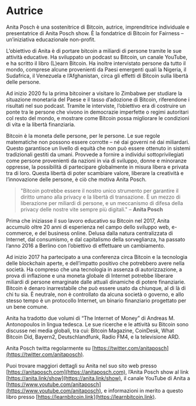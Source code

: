 
# Autrice

Anita Posch è una sostenitrice di Bitcoin, autrice, imprenditrice individuale e presentatrice di Anita Posch show. È la fondatrice di Bitcoin for Fairness – un’iniziativa educazionale non-profit.

L’obiettivo di Anita è di portare bitcoin a miliardi di persone tramite le sue attività educative. Ha sviluppato un podcast su Bitcoin, un canale YouTube, e ha scritto il libro (L)earn Bitcoin. Ha inoltre intervistato persone da tutto il mondo, comprese alcune provenienti da Paesi emergenti quali la Nigeria, il Sudafrica, il Venezuela e l’Afghanistan, circa gli effetti di Bitcoin sulla libertà delle persone.

Ad inizio 2020 fu la prima bitcoiner a visitare lo Zimbabwe per studiare la situazione monetaria del Paese e il tasso d’adozione di Bitcoin, riferendone i risultati nel suo podcast. Tramite le interviste, l’obiettivo era di costruire un ponte tra le persone che vivono in democrazie imperfette o regimi autoritari col resto del mondo, e mostrare come Bitcoin possa migliorare le condizioni di vita e la libertà finanziaria.

Bitcoin è la moneta delle persone, per le persone. Le sue regole matematiche non possono essere corrotte – né dai governi né dai miliardari. Questo garantisce un livello di equità che non può essere ottenuto in sistemi tradizionali gestiti da umani. Provvede a fornire a individui sottoprivilegiati come persone provenienti da nazioni in via di sviluppo, donne e minoranze oppresse, la possibilità di partecipare globalmente in misura libera e privata tra di loro. Questa libertà di poter scambiare valore, liberare la creatività e l’innovazione delle persone, è ciò che motiva Anita Posch.

> "Bitcoin potrebbe essere il nostro unico strumento per garantire il diritto umano alla privacy e la libertà di transazione. È un mezzo di liberazione per miliardi di persone, e un meccanismo di difesa della privacy delle nostre vite sempre più digitali." – **Anita Posch**

Prima che iniziasse il suo lavoro educativo su Bitcoin nel 2017, Anita accumulò oltre 20 anni di esperienza nel campo dello sviluppo web, e-commerce, e del business online. Delusa dalla natura centralizzata di Internet, dal consumismo, e dal capitalismo della sorveglianza, ha passato l’anno 2016 a Berlino con l’obiettivo di effettuare un cambiamento.

Ad inizio 2017 ha partecipato a una conferenza circa Bitcoin e la tecnologia delle blockchain aperte, e dell’impatto positivo che potrebbero avere nella società. Ha compreso che una tecnologia in assenza di autorizzazione, a prova di inflazione e una moneta globale di Internet potrebbe liberare miliardi di persone emarginate dalle attuali dinamiche di potere finanziarie. Bitcoin è denaro inarrestabile che può essere usato da chiunque, al di là di chi tu sia. È neutrale, non è controllato da alcuna società o governo, e allo stesso tempo è un protocollo Internet, un binario finanziario progettato per un bene comune.

Anita ha tradotto due volumi di “The Internet of Money” di Andreas M. Antonopoulos in lingua tedesca. Le sue ricerche e le attività su Bitcoin sono discusse nei media globali, tra cui: Bitcoin Magazine, CoinDesk, What Bitcoin Did, Bayern2, Deutschlandfunk, Radio FM4, e la televisione ARD.

Anita Posch twitta regolarmente su [https://twitter.com/anitaposch](https://twitter.com/anitaposch).

Puoi trovare maggiori dettagli su Anita nel suo sito web presso [https://anitaposch.com](https://anitaposch.com), l’Anita Posch show al link [https://anita.link/show](https://anita.link/show), il canale YouTube di Anita a [https://www.youtube.com/anitaposch](https://www.youtube.com/anitaposch), e informazioni in merito a questo libro presso [https://learnbitcoin.link](https://learnbitcoin.link).
